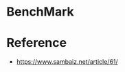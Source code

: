 # BenchMark

# Reference
- https://www.sambaiz.net/article/61/

<!-- 100 / 100 Boooooooooooooooooooooooooooooooooooooooooooooooooooooooooooooooooooooooooooooooooooooooooooooooooooooooooooooooooooooooooooooooooooooooooooooooooooooooooooooooooooooooooooooooooooooooooooooooo! 100.00 %

Summary:
  Total:    1.4619 secs.
  Slowest:  0.4581 secs.
  Fastest:  0.0610 secs.
  Average:  0.1423 secs.
  Requests/sec: 68.4065
  Total Data Received:  214100 bytes.
  Response Size per Request:    2141 bytes.

Status code distribution:
  [200] 100 responses

Response time histogram:
  0.061 [1] |∎
  0.101 [30]    |∎∎∎∎∎∎∎∎∎∎∎∎∎∎∎∎∎∎∎∎∎∎∎∎∎∎∎∎∎∎∎∎∎∎∎
  0.140 [34]    |∎∎∎∎∎∎∎∎∎∎∎∎∎∎∎∎∎∎∎∎∎∎∎∎∎∎∎∎∎∎∎∎∎∎∎∎∎∎∎∎
  0.180 [13]    |∎∎∎∎∎∎∎∎∎∎∎∎∎∎∎
  0.220 [9] |∎∎∎∎∎∎∎∎∎∎
  0.260 [4] |∎∎∎∎
  0.299 [6] |∎∎∎∎∎∎∎
  0.339 [1] |∎
  0.379 [0] |
  0.418 [0] |
  0.458 [2] |∎∎

Latency distribution:
  10% in 0.0838 secs.
  25% in 0.0963 secs.
  50% in 0.1177 secs.
  75% in 0.1551 secs.
  90% in 0.2563 secs.
  95% in 0.2818 secs.
  99% in 0.4581 secs. -->